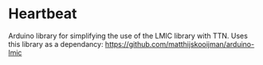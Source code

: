 # Heartbeat
Arduino library for simplifying the use of the LMIC library with TTN. Uses this library as a dependancy: https://github.com/matthijskooijman/arduino-lmic
